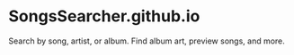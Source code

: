 # SongsSearcher.github.io
Search by song, artist, or album. Find album art, preview songs, and more.
